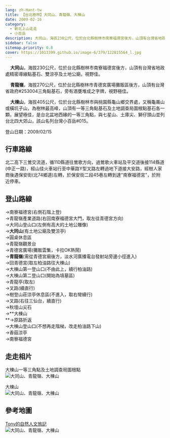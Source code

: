 ```yaml
---
lang: zh-Hant-tw
title: 【台北樹林】大同山、青龍嶺、大棟山
date: 2009-02-16
category: 
  - 新北上山走走
  - 小百岳
description: 大同山，海拔230公尺，位於台北縣樹林市南寮福德宮後方，山頂有台灣省地政處精密導線點基石、雙涼亭及土地公廟，視野佳。 青龍嶺，海拔270公尺，位於台北縣樹林市青德宮廣場攤販區後方，山頂有台灣省政府#253004三角點基石，旁有酒甕堆成之字牌，視野極佳。 大棟山，海拔405公尺，位於台北縣樹林市與桃園縣龜山鄉交界處，又稱龜崙山或橫坑子山，為樹林最高峰，山頂有一等三角點基石及土地調查局圖根點基石各一顆，展望極佳，是台北盆地西緣的一等三角點，與七星山、土庫尖、獅仔頭山並列台北四大郊山，該山名列台灣小百岳#015。
sidebar: false
sitemap.priority: 0.8
cover: https://1013399.github.io/image-6/379/122815564_l.jpg
---
```


    **大同山**，海拔230公尺，位於台北縣樹林市南寮福德宮後方，山頂有台灣省地政處精密導線點基石、雙涼亭及土地公廟，視野佳。  

    **青龍嶺**，海拔270公尺，位於台北縣樹林市青德宮廣場攤販區後方，山頂有台灣省政府#253004三角點基石，旁有酒甕堆成之字牌，視野極佳。  

<!-- more -->

    **大棟山**，海拔405公尺，位於台北縣樹林市與桃園縣龜山鄉交界處，又稱龜崙山或橫坑子山，為樹林最高峰，山頂有一等三角點基石及土地調查局圖根點基石各一顆，展望極佳，是台北盆地西緣的一等三角點，與七星山、土庫尖、獅仔頭山並列台北四大郊山，該山名列台灣小百岳#015。


登山日期：2009/02/15

## 行車路線
北二高下三鶯交流道，循110縣道往鶯歌方向，過鶯歌火車站及平交道後接114縣道(中正一路)，經山佳火車站行至中華路Y型叉路左轉過地下道接大安路，經樹人家商後遇保安街(北74鄉道)左轉，於保安街二段45巷左轉到達"南寮福德宮"，於附近停車。

## 登山路線
→南寮福德宮(右側石階上登)  
→青龍嶺產業道路(右回南寮福德宮大門，取左往青德宮方向)  
→大同山登山口(左側有高大的土地公雕像)  
→**大同山**(有土地公廟及雙涼亭)  
→圓桌休息區  
→青龍嶺觀景台  
→青德宮廣場(攤販雲集，卡拉OK熱鬧)  
→**青龍嶺**(需從青德宮廟後方，淡水河廣播電台發射站旁邊小徑進入)  
→回青德宮(取左柏油路往大棟山)  
→大棟山第一登山口(不由此上，續行柏油路)  
→大棟山第二登山口(開始為墳墓區)  
→青龍亭(取左)  
→叉路(續直行)  
→樹登山莊涼亭休息區(不進入，取右彎續行)  
→叉路(右往三仙台，續直行)  
→秋壇山尖石  
→**大棟山  
**→原路折返  
→大棟山登山口(不想再走階梯，改走柏油路下山)  
→香菇涼亭  
→南寮福德宮

## 走走相片
大棟山一等三角點及土地調查局圖根點  
![大同山、青龍嶺、大棟山](https://1013399.github.io/image-6/379/122815562_l.jpg)

大棟山  
![大同山、青龍嶺、大棟山](https://1013399.github.io/image-6/379/122815564_l.jpg)

## 參考地圖
[Tony的自然人文旅記](http://www.tonyhuang39.com/tony0474/tony0474.html)  
![大同山、青龍嶺、大棟山](https://1013399.github.io/image-6/379/122815584_l.jpg)
